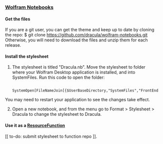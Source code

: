 ### [Wolfram Notebooks](https://www.wolfram.com/notebooks/)

#### Get the files

If you are a git user, you can get the theme and keep up to date by cloning the repo:
        $ git clone https://github.com/dracula/wolfram-notebooks.git
Otherwise, you will need to download the files and unzip them for each release.

#### Install the stylesheet

1. The stylesheet is titled "Dracula.nb". Move the stylesheet to folder where your Wolfram Desktop application is installed, and into SystemFiles. Run this code to open the folder:

        SystemOpen[FileNameJoin[{$UserBaseDirectory,"SystemFiles","FrontEnd","StyleSheets"}]]

You may need to restart your application to see the changes take effect.

2. Open a new notebook, and from the menu go to Format > Stylesheet > Dracula to change the stylesheet to Dracula.

#### Use it as a [ResourceFunction](https://reference.wolfram.com/language/ref/ResourceFunction.html)
[[ to-do: submit stylesheet to function repo ]].
